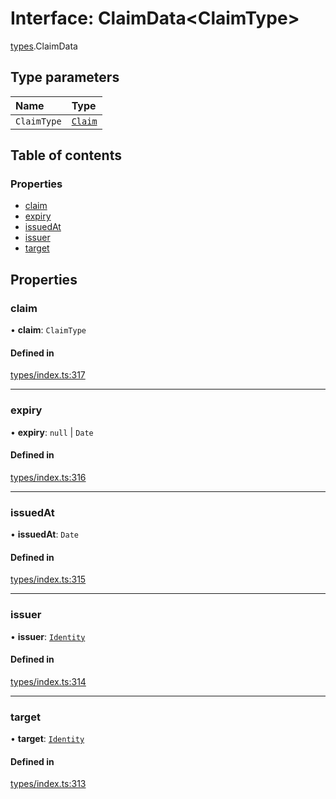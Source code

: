 # Interface: ClaimData<ClaimType\>

[types](../wiki/types).ClaimData

## Type parameters

| Name | Type |
| :------ | :------ |
| `ClaimType` | [`Claim`](../wiki/types#claim) |

## Table of contents

### Properties

- [claim](../wiki/types.ClaimData#claim)
- [expiry](../wiki/types.ClaimData#expiry)
- [issuedAt](../wiki/types.ClaimData#issuedat)
- [issuer](../wiki/types.ClaimData#issuer)
- [target](../wiki/types.ClaimData#target)

## Properties

### claim

• **claim**: `ClaimType`

#### Defined in

[types/index.ts:317](https://github.com/PolymathNetwork/polymesh-sdk/blob/49113a20/src/types/index.ts#L317)

___

### expiry

• **expiry**: ``null`` \| `Date`

#### Defined in

[types/index.ts:316](https://github.com/PolymathNetwork/polymesh-sdk/blob/49113a20/src/types/index.ts#L316)

___

### issuedAt

• **issuedAt**: `Date`

#### Defined in

[types/index.ts:315](https://github.com/PolymathNetwork/polymesh-sdk/blob/49113a20/src/types/index.ts#L315)

___

### issuer

• **issuer**: [`Identity`](../wiki/api.entities.Identity.Identity)

#### Defined in

[types/index.ts:314](https://github.com/PolymathNetwork/polymesh-sdk/blob/49113a20/src/types/index.ts#L314)

___

### target

• **target**: [`Identity`](../wiki/api.entities.Identity.Identity)

#### Defined in

[types/index.ts:313](https://github.com/PolymathNetwork/polymesh-sdk/blob/49113a20/src/types/index.ts#L313)
